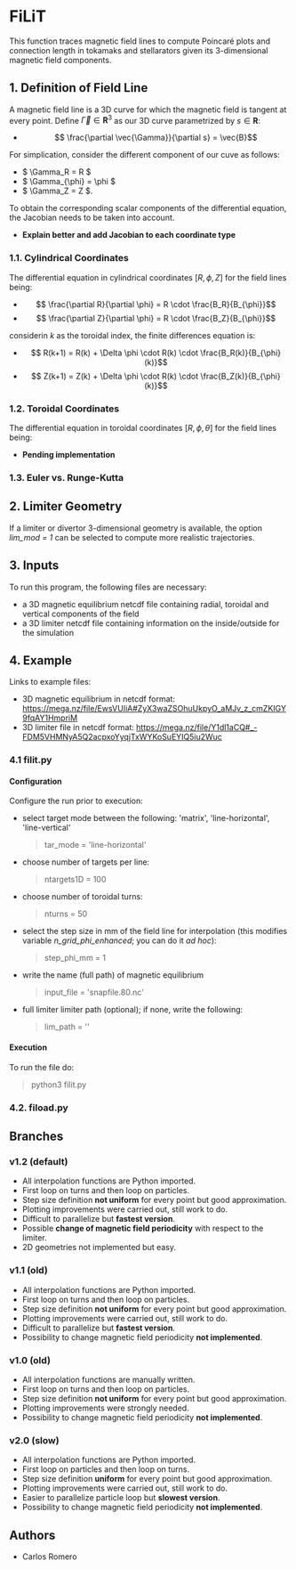 # FiLiT
This function traces magnetic field lines to compute Poincaré plots and connection length in tokamaks and stellarators given its 3-dimensional magnetic field components. 

## 1. Definition of Field Line
A magnetic field line is a 3D curve for which the magnetic field is tangent at every point.
Define $\vec{\Gamma} \in \mathbf{R}^3$ as our 3D curve parametrized by $s \in \mathbf{R}$:
- $$ \frac{\partial \vec{\Gamma}}{\partial s} = \vec{B}$$

For simplication, consider the different component of our cuve as follows: 
- $ \Gamma_R = R $
- $ \Gamma_{\phi} = \phi $
- $ \Gamma_Z = Z $.

To obtain the corresponding scalar components of the differential equation, the Jacobian needs to be taken into account. 
- **Explain better and add Jacobian to each coordinate type**


### 1.1. Cylindrical Coordinates
The differential equation in cylindrical coordinates $[R, \phi, Z]$ for the field lines being:

- $$ \frac{\partial R}{\partial \phi} =  R \cdot \frac{B_R}{B_{\phi}}$$
- $$ \frac{\partial Z}{\partial \phi} =  R \cdot \frac{B_Z}{B_{\phi}}$$


considerin *k* as the toroidal index, the finite differences equation is:

- $$ R(k+1) = R(k) + \Delta \phi \cdot  R(k) \cdot \frac{B_R(k)}{B_{\phi}(k)}$$
- $$ Z(k+1) = Z(k) + \Delta \phi \cdot  R(k) \cdot \frac{B_Z(k)}{B_{\phi}(k)}$$


### 1.2. Toroidal Coordinates
The differential equation in toroidal coordinates $[R, \phi, \theta]$ for the field lines being:
- **Pending implementation**


### 1.3. Euler vs. Runge-Kutta


## 2. Limiter Geometry
If a limiter or divertor 3-dimensional geometry is available, the option *lim_mod = 1* can be selected to compute more realistic trajectories.


## 3. Inputs
To run this program, the following files are necessary:
  - a 3D magnetic equilibrium netcdf file containing radial, toroidal and vertical components of the field
  - a 3D limiter netcdf file containing information on the inside/outside for the simulation
 
## 4. Example
Links to example files:
  - 3D magnetic equilibrium in netcdf format: https://mega.nz/file/EwsVUIiA#ZyX3waZSOhuUkpyO_aMJv_z_cmZKIGY9fqAY1HmpriM
  - 3D limiter file in netcdf format: https://mega.nz/file/Y1dl1aCQ#_-FDM5VHMNyA5Q2acpxoYyqjTxWYKoSuEYIQ5iu2Wuc
  
### 4.1 filit.py
#### Configuration
Configure the run prior to execution:
  - select target mode between the following: 'matrix', 'line-horizontal', 'line-vertical'
    > tar_mode = 'line-horizontal'
  - choose number of targets per line:
    > ntargets1D = 100
  - choose number of toroidal turns:
    > nturns = 50
  - select the step size in mm of the field line for interpolation (this modifies variable *n_grid_phi_enhanced*; you can do it _ad hoc_):
    > step_phi_mm = 1
  - write the name (full path) of magnetic equilibrium 
    > input_file   = 'snapfile.80.nc'
  - full limiter limiter path (optional); if none, write the following:
    > lim_path     = ''
    
#### Execution
To run the file do:
> python3 filit.py
 

### 4.2. fiload.py


## Branches
### v1.2 (default)
- All interpolation functions are Python imported.
- First loop on turns and then loop on particles.
- Step size definition **not uniform** for every point but good approximation.
- Plotting improvements were carried out, still work to do.
- Difficult to parallelize but **fastest version**.
- Possible **change of magnetic field periodicity** with respect to the limiter.
- 2D geometries not implemented but easy.

### v1.1 (old)
- All interpolation functions are Python imported.
- First loop on turns and then loop on particles.
- Step size definition **not uniform** for every point but good approximation.
- Plotting improvements were carried out, still work to do.
- Difficult to parallelize but **fastest version**.
- Possibility to change magnetic field periodicity **not implemented**.

### v1.0 (old)
- All interpolation functions are manually written.
- First loop on turns and then loop on particles.
- Step size definition **not uniform** for every point but good approximation.
- Plotting improvements were strongly needed.
- Possibility to change magnetic field periodicity **not implemented**.

### v2.0 (slow)
- All interpolation functions are Python imported.
- First loop on particles and then loop on turns.
- Step size definition **uniform** for every point but good approximation.
- Plotting improvements were carried out, still work to do.
- Easier to parallelize particle loop but **slowest version**.
- Possibility to change magnetic field periodicity **not implemented**.

## Authors
- Carlos Romero
